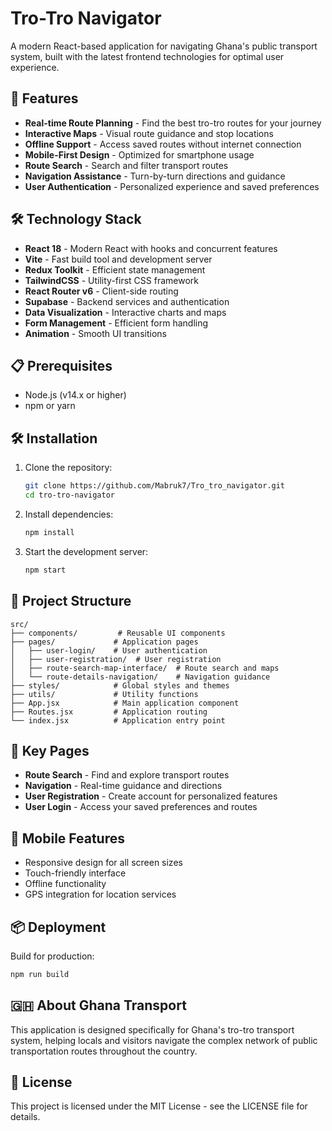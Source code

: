 # Tro-Tro Navigator

A modern React-based application for navigating Ghana's public transport system, built with the latest frontend technologies for optimal user experience.

## 🚀 Features

- **Real-time Route Planning** - Find the best tro-tro routes for your journey
- **Interactive Maps** - Visual route guidance and stop locations
- **Offline Support** - Access saved routes without internet connection
- **Mobile-First Design** - Optimized for smartphone usage
- **Route Search** - Search and filter transport routes
- **Navigation Assistance** - Turn-by-turn directions and guidance
- **User Authentication** - Personalized experience and saved preferences

## 🛠️ Technology Stack

- **React 18** - Modern React with hooks and concurrent features
- **Vite** - Fast build tool and development server
- **Redux Toolkit** - Efficient state management
- **TailwindCSS** - Utility-first CSS framework
- **React Router v6** - Client-side routing
- **Supabase** - Backend services and authentication
- **Data Visualization** - Interactive charts and maps
- **Form Management** - Efficient form handling
- **Animation** - Smooth UI transitions

## 📋 Prerequisites

- Node.js (v14.x or higher)
- npm or yarn

## 🛠️ Installation

1. Clone the repository:

   ```bash
   git clone https://github.com/Mabruk7/Tro_tro_navigator.git
   cd tro-tro-navigator
   ```

2. Install dependencies:
   ```bash
   npm install
   ```
3. Start the development server:
   ```bash
   npm start
   ```

## 📁 Project Structure

```
src/
├── components/         # Reusable UI components
├── pages/             # Application pages
│   ├── user-login/    # User authentication
│   ├── user-registration/  # User registration
│   ├── route-search-map-interface/  # Route search and maps
│   └── route-details-navigation/    # Navigation guidance
├── styles/            # Global styles and themes
├── utils/             # Utility functions
├── App.jsx            # Main application component
├── Routes.jsx         # Application routing
└── index.jsx          # Application entry point
```

## 🎨 Key Pages

- **Route Search** - Find and explore transport routes
- **Navigation** - Real-time guidance and directions
- **User Registration** - Create account for personalized features
- **User Login** - Access your saved preferences and routes

## 📱 Mobile Features

- Responsive design for all screen sizes
- Touch-friendly interface
- Offline functionality
- GPS integration for location services

## 📦 Deployment

Build for production:

```bash
npm run build
```

## 🇬🇭 About Ghana Transport

This application is designed specifically for Ghana's tro-tro transport system, helping locals and visitors navigate the complex network of public transportation routes throughout the country.

## 📄 License

This project is licensed under the MIT License - see the LICENSE file for details.
